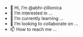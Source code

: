 - 👋 Hi, I’m @abhi-zillionica
- 👀 I’m interested in ...
- 🌱 I’m currently learning ...
- 💞️ I’m looking to collaborate on ...
- 📫 How to reach me ...

<!---
abhi-zillionica/abhi-zillionica is a ✨ special ✨ repository because its `README.md` (this file) appears on your GitHub profile.
You can click the Preview link to take a look at your changes.
--->
